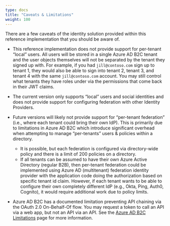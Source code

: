 ```yaml
---
type: docs
title: "Caveats & Limitations"
weight: 100
---
```


There are a few caveats of the identity solution provided within this reference implementation that you should be aware of.

- This reference implementation does not provide support for per-tenant “local” users. All users will be stored in a single Azure AD B2C tenant and the user objects themselves will not be separated by the tenant they signed up with. For example, if you had `jill@contoso.com` sign up to tenant 1, they would also be able to sign into tenant 2, tenant 3, and tenant 4 with the same `jill@contoso.com` account. You may still control what tenants they have roles under via the permissions that come back in their JWT claims.

- The current version only supports “local” users and social identities and does not provide support for configuring federation with other Identity Providers.

- Future versions will likely not provide support for “per-tenant federation” (i.e., where each tenant could bring their own IdP). This is primarily due to limitations in Azure AD B2C which introduce significant overhead when attempting to manage “per-tenants” users & policies within a directory.
  - It is possible, but each federation is configured via directory-wide policy and there is a limit of 200 policies on a directory.
  - If all tenants can be assumed to have their own Azure Active Directory (regular B2B), then per-tenant federation could be implemented using Azure AD (multitenant) federation identity provider with the application code doing the authorization based on specific tenant id claim. However, if each tenant wants to be able to configure their own completely different IdP (e.g., Okta, Ping, Auth0, Cognito), it would require additional work due to policy limits.

- Azure AD B2C has a documented limitation preventing API chaining via the OAuth 2.0 On-Behalf-Of flow. You may request a token to call an API via a web app, but not an API via an API. See the [Azure AD B2C Limitations](https://github.com/AzureAD/microsoft-identity-web/wiki/b2c-limitations) page for more information.